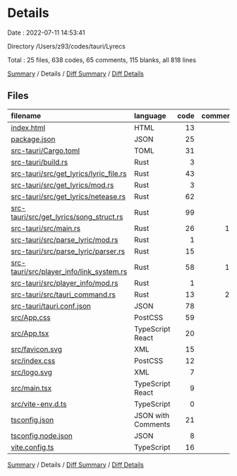# Details

Date : 2022-07-11 14:53:41

Directory /Users/z93/codes/tauri/Lyrecs

Total : 25 files,  638 codes, 65 comments, 115 blanks, all 818 lines

[Summary](results.md) / Details / [Diff Summary](diff.md) / [Diff Details](diff-details.md)

## Files
| filename | language | code | comment | blank | total |
| :--- | :--- | ---: | ---: | ---: | ---: |
| [index.html](/index.html) | HTML | 13 | 0 | 1 | 14 |
| [package.json](/package.json) | JSON | 25 | 0 | 1 | 26 |
| [src-tauri/Cargo.toml](/src-tauri/Cargo.toml) | TOML | 31 | 5 | 6 | 42 |
| [src-tauri/build.rs](/src-tauri/build.rs) | Rust | 3 | 0 | 1 | 4 |
| [src-tauri/src/get_lyrics/lyric_file.rs](/src-tauri/src/get_lyrics/lyric_file.rs) | Rust | 43 | 0 | 4 | 47 |
| [src-tauri/src/get_lyrics/mod.rs](/src-tauri/src/get_lyrics/mod.rs) | Rust | 3 | 0 | 0 | 3 |
| [src-tauri/src/get_lyrics/netease.rs](/src-tauri/src/get_lyrics/netease.rs) | Rust | 62 | 4 | 28 | 94 |
| [src-tauri/src/get_lyrics/song_struct.rs](/src-tauri/src/get_lyrics/song_struct.rs) | Rust | 99 | 0 | 14 | 113 |
| [src-tauri/src/main.rs](/src-tauri/src/main.rs) | Rust | 26 | 18 | 5 | 49 |
| [src-tauri/src/parse_lyric/mod.rs](/src-tauri/src/parse_lyric/mod.rs) | Rust | 1 | 0 | 0 | 1 |
| [src-tauri/src/parse_lyric/parser.rs](/src-tauri/src/parse_lyric/parser.rs) | Rust | 15 | 0 | 8 | 23 |
| [src-tauri/src/player_info/link_system.rs](/src-tauri/src/player_info/link_system.rs) | Rust | 58 | 10 | 14 | 82 |
| [src-tauri/src/player_info/mod.rs](/src-tauri/src/player_info/mod.rs) | Rust | 1 | 0 | 0 | 1 |
| [src-tauri/src/tauri_command.rs](/src-tauri/src/tauri_command.rs) | Rust | 13 | 22 | 5 | 40 |
| [src-tauri/tauri.conf.json](/src-tauri/tauri.conf.json) | JSON | 78 | 0 | 0 | 78 |
| [src/App.css](/src/App.css) | PostCSS | 59 | 1 | 9 | 69 |
| [src/App.tsx](/src/App.tsx) | TypeScript React | 20 | 0 | 7 | 27 |
| [src/favicon.svg](/src/favicon.svg) | XML | 15 | 0 | 1 | 16 |
| [src/index.css](/src/index.css) | PostCSS | 12 | 0 | 2 | 14 |
| [src/logo.svg](/src/logo.svg) | XML | 7 | 0 | 1 | 8 |
| [src/main.tsx](/src/main.tsx) | TypeScript React | 9 | 0 | 2 | 11 |
| [src/vite-env.d.ts](/src/vite-env.d.ts) | TypeScript | 0 | 1 | 1 | 2 |
| [tsconfig.json](/tsconfig.json) | JSON with Comments | 21 | 0 | 1 | 22 |
| [tsconfig.node.json](/tsconfig.node.json) | JSON | 8 | 0 | 1 | 9 |
| [vite.config.ts](/vite.config.ts) | TypeScript | 16 | 4 | 3 | 23 |

[Summary](results.md) / Details / [Diff Summary](diff.md) / [Diff Details](diff-details.md)
